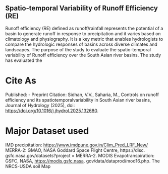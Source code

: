 ## Spatio-temporal Variability of Runoff Efficiency (RE)
Runoff efficiency (RE) defined as runoff/rainfall represents the potential of a basin to generate runoff in response to precipitation and it varies based on climatology and physiography. It is a key metric that enables hydrologists to compare the hydrologic responses of basins across diverse climates and landscapes. The purpose of the study to evaluate the spatio-temporal variability of Runoff efficiency over the South Asian river basins. The study has evaluated the 


# Cite As
Published: -
Preprint Citation: Sidhan, V.V., Saharia, M., Controls on runoff efficiency and its spatiotemporalvariability in South Asian river basins, Journal of Hydrology (2025), doi: https://doi.org/10.1016/j.jhydrol.2025.132680.

# Major Dataset used

IMD precipitation: https://www.imdpune.gov.in/Clim_Pred_LRF_New/
MERRA-2: GMAO, NASA Goddard Space Flight Centre, https://disc. gsfc.nasa.gov/datasets?project = MERRA-2.
MODIS Evapotranspiration: GSFC, NASA, https://modis.gsfc.nasa. gov/data/dataprod/mod16.php.
The NRCS-USDA soil Map
